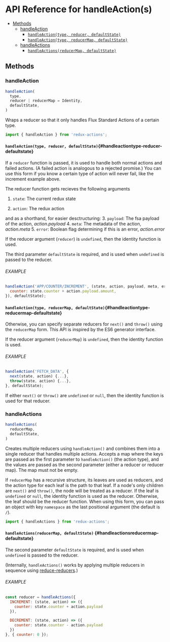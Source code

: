 # API Reference for handleAction(s)

* [Methods](#methods)
  * [handleAction](#handleaction)
    * [`handleAction(type, reducer, defaultState)`](#handleactiontype-reducer-defaultstate)
    * [`handleAction(type, reducerMap, defaultState)`](#handleactiontype-reducermap-defaultstate)
  * [handleActions](#handleactions)
    * [`handleActions(reducerMap, defaultState)`](#handleactionsreducermap-defaultstate)

## Methods

### handleAction

```js
handleAction(
  type,
  reducer | reducerMap = Identity,
  defaultState,
)
```

Wraps a reducer so that it only handles Flux Standard Actions of a certain type.

```js
import { handleAction } from 'redux-actions';
```

#### `handleAction(type, reducer, defaultState)`{#handleactiontype-reducer-defaultstate}

If a `reducer` function is passed, it is used to handle both normal actions and failed actions. (A failed action is analogous to a rejected promise.) You can use this form if you know a certain type of action will never fail, like the increment example above.

The reducer function gets recieves the following arguments

1. `state`: The current redux state

1. `action`: The redux action
	
 and as a shorthand, for easier desctructuring:
3. `payload`: The fsa payload of the action, *action.payload*
4. `meta`: The metadata of the action, *action.meta*
5. `error`: Boolean flag determining if this is an error, *action.error*

If the reducer argument (`reducer`) is `undefined`, then the identity function is used.

The third parameter `defaultState` is required, and is used when `undefined` is passed to the reducer.

###### EXAMPLE
```js
handleAction('APP/COUNTER/INCREMENT', (state, action, payload, meta, error) => ({
  counter: state.counter + action.payload.amount,
}), defaultState);
```

#### `handleAction(type, reducerMap, defaultState)`{#handleactiontype-reducermap-defaultstate}

Otherwise, you can specify separate reducers for `next()` and `throw()` using the `reducerMap` form. This API is inspired by the ES6 generator interface.

If the reducer argument (`reducerMap`) is `undefined`, then the identity function is used.

###### EXAMPLE
```js
handleAction('FETCH_DATA', {
  next(state, action) {...},
  throw(state, action) {...},
}, defaultState);
```

If either `next()` or `throw()` are `undefined` or `null`, then the identity function is used for that reducer.

### handleActions

```js
handleActions(
  reducerMap,
  defaultState,
)
```

Creates multiple reducers using `handleAction()` and combines them into a single reducer that handles multiple actions. Accepts a map where the keys are passed as the first parameter to `handleAction()` (the action type), and the values are passed as the second parameter (either a reducer or reducer map). The map must not be empty.

If `reducerMap` has a recursive structure, its leaves are used as reducers, and the action type for each leaf is the path to that leaf. If a node's only children are `next()` and `throw()`, the node will be treated as a reducer. If the leaf is `undefined` or `null`, the identity function is used as the reducer. Otherwise, the leaf should be the reducer function. When using this form, you can pass an object with key `namespace` as the last positional argument (the default is `/`).

```js
import { handleActions } from 'redux-actions';
```

#### `handleActions(reducerMap, defaultState)` {#handleactionsreducermap-defaultstate}

The second parameter `defaultState` is required, and is used when `undefined` is passed to the reducer.

(Internally, `handleActions()` works by applying multiple reducers in sequence using [reduce-reducers](https://github.com/acdlite/reduce-reducers).)

###### EXAMPLE

```js
const reducer = handleActions({
  INCREMENT: (state, action) => ({
    counter: state.counter + action.payload
  }),

  DECREMENT: (state, action) => ({
    counter: state.counter - action.payload
  })
}, { counter: 0 });
```
